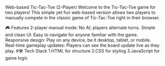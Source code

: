 Web-based Tic-Tac-Toe (2-Player)
Welcome to the Tic-Tac-Toe game for two players! This simple yet fun web-based version allows two players to manually compete in the classic game of Tic-Tac-Toe right in their browser.

🎮 Features
2-player manual mode: No AI; players alternate turns.
Simple and clean UI: Easy to navigate for anyone familiar with the game.
Responsive design: Play on any device, be it desktop, tablet, or mobile.
Real-time gameplay updates: Players can see the board update live as they play.
#🛠️ Tech Stack
1.HTML for structure
2.CSS for styling
3.JavaScript for game logic
